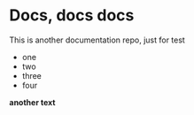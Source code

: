 # Docs, docs docs

This is another documentation repo, just for test

- one
- two 
- three
- four

**another text**

